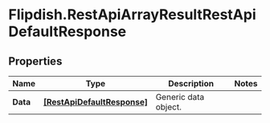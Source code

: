 # Flipdish.RestApiArrayResultRestApiDefaultResponse

## Properties

Name | Type | Description | Notes
------------ | ------------- | ------------- | -------------
**Data** | [**[RestApiDefaultResponse]**](RestApiDefaultResponse.md) | Generic data object. | 


